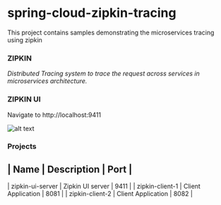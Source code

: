 # spring-cloud-zipkin-tracing
This project contains samples demonstrating the microservices tracing using zipkin 

### ZIPKIN 

<i>Distributed Tracing system to trace the request across services in microservices architecture.</i>



### ZIPKIN UI

Navigate to http://localhost:9411

![alt text](https://github.com/BarathArivazhagan/spring-cloud-zipkin-tracing/images/zipkin-ui.PNG)

### Projects

| Name               |  Description                    |  Port      |
-----------------------------------------------------------------
| zipkin-ui-server   |    Zipkin UI server             |   9411     | 
| zipkin-client-1    |    Client Application           |   8081     | 
| zipkin-client-2    |    Client Application           |   8082     | 

